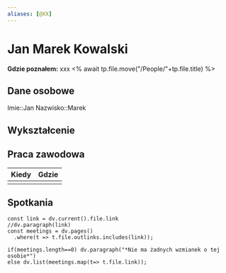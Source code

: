 ```yaml
---
aliases: [@XX]
---
```

# Jan Marek Kowalski
**Gdzie poznałem:** xxx
<% await tp.file.move("/People/"+tp.file.title) %>

## Dane osobowe
Imie::Jan
Nazwisko::Marek

## Wykształcenie

## Praca zawodowa
Kiedy        | Gdzie 
------------ | ---
             |     |

## Spotkania
```dataviewjs
const link = dv.current().file.link
//dv.paragraph(link)
const meetings = dv.pages()
  .where(t => t.file.outlinks.includes(link));

if(meetings.length==0) dv.paragraph("*Nie ma żadnych wzmianek o tej osobie*")
else dv.list(meetings.map(t=> t.file.link));
```